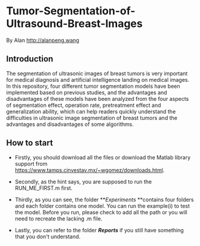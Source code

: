 # Tumor-Segmentation-of-Ultrasound-Breast-Images
By Alan http://alanpeng.wang
## Introduction

The segmentation of ultrasonic images of breast tumors is very important for medical diagnosis and artificial intelligence landing on medical images. In this repository, four different tumor segmentation models have been implemented based on previous studies, and the advantages and disadvantages of these models have been analyzed from the four aspects of segmentation effect, operation rate, pretreatment effect and generalization ability, which can help readers quickly understand the difficulties in ultrasonic image segmentation of breast tumors and the advantages and disadvantages of some algorithms.

## How to start

- Firstly, you should download all the files or download the Matlab library support from  https://www.tamps.cinvestav.mx/~wgomez/downloads.html.

- Secondly, as the hint says, you are supposed to run the RUN_ME_FIRST.m first.

- Thirdly, as you can see, the folder ***Experiments* **contains four folders and each folder contains one model. You can run the example(i) to test the model. Before you run, please check to add all the path or you will need to recreate the lacking .m file. 

- Lastly, you can refer to the folder ***Reports*** if you still have something that you don't understand.